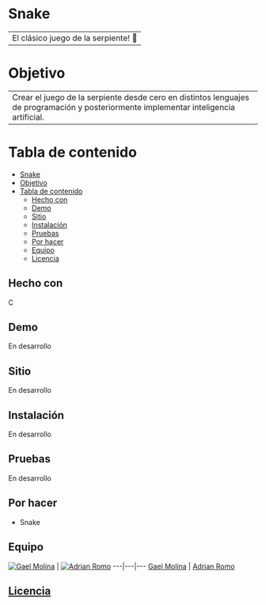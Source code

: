 # Snake
<table>
<tr>
<td>
El clásico juego de la serpiente! 🐍
</td>
</tr>
</table>

# Objetivo 
<table>
<tr>
<td>
Crear el juego de la serpiente desde cero en distintos lenguajes de programación y posteriormente implementar inteligencia artificial.
</td>
</tr>
</table>

# Tabla de contenido
<!--ts-->
- [Snake](#snake)
- [Objetivo](#objetivo)
- [Tabla de contenido](#tabladecontenido)
  * [Hecho con](#hechocon)
  * [Demo](#demo)
  * [Sitio](#sitio)
  * [Instalación](#instalacion)
  * [Pruebas](#pruebas)
  * [Por hacer](#porhacer)
  * [Equipo](#equipo)
  * [Licencia](#licencia)
<!--te-->

## Hecho con
C

## Demo
En desarrollo

## Sitio
En desarrollo

## Instalación
En desarrollo

## Pruebas
En desarrollo

## Por hacer
- Snake

## Equipo 
[![Gael Molina](https://avatars1.githubusercontent.com/u/79345679?v=4&s=144)](https://github.com/yoluisgael)  | [![Adrian Romo](https://avatars1.githubusercontent.com/u/17463208?v=4&s=144)](https://github.com/AdrianRomo)
---|---|---
[Gael Molina](https://github.com/yoluisgael)  | [Adrian Romo](https://github.com/AdrianRomo)

## [Licencia]()
